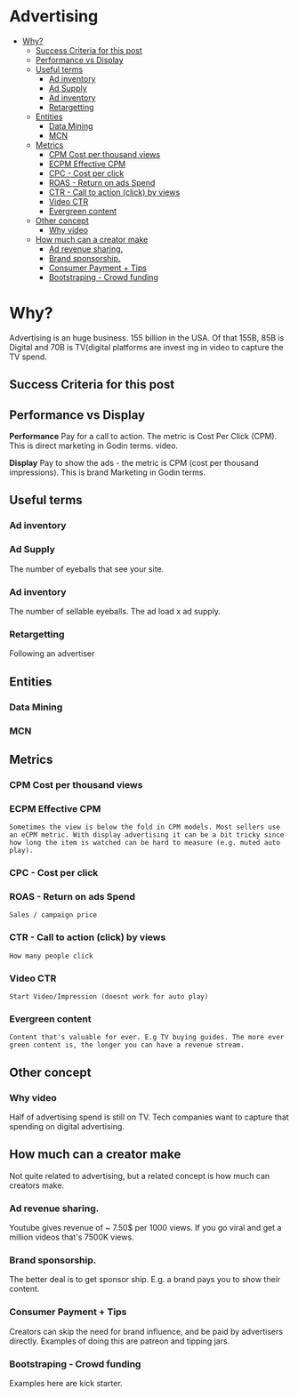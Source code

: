 # Advertising

<!-- vim-markdown-toc GFM -->

* [Why?](#why)
    * [Success Criteria for this post](#success-criteria-for-this-post)
    * [Performance vs Display](#performance-vs-display)
    * [Useful terms](#useful-terms)
        * [Ad inventory](#ad-inventory)
        * [Ad Supply](#ad-supply)
        * [Ad inventory](#ad-inventory-1)
        * [Retargetting](#retargetting)
    * [Entities](#entities)
        * [Data Mining](#data-mining)
        * [MCN](#mcn)
    * [Metrics](#metrics)
        * [CPM Cost per thousand views](#cpm-cost-per-thousand-views)
        * [ECPM Effective CPM](#ecpm-effective-cpm)
        * [CPC - Cost per click](#cpc---cost-per-click)
        * [ROAS  - Return on ads Spend](#roas----return-on-ads-spend)
        * [CTR - Call to action (click) by views](#ctr---call-to-action-click-by-views)
        * [Video CTR](#video-ctr)
        * [Evergreen content](#evergreen-content)
    * [Other concept](#other-concept)
        * [Why video](#why-video)
    * [How much can a creator make](#how-much-can-a-creator-make)
        * [Ad revenue sharing.](#ad-revenue-sharing)
        * [Brand sponsorship.](#brand-sponsorship)
        * [Consumer Payment + Tips](#consumer-payment--tips)
        * [Bootstraping - Crowd funding](#bootstraping---crowd-funding)

<!-- vim-markdown-toc -->

# Why?

Advertising is an huge business. 155 billion in the USA. Of that 155B, 85B is Digital and 70B is TV(digital platforms are invest ing in video to capture the TV spend.

## Success Criteria for this post

## Performance vs Display

**Performance** Pay for a call to action. The metric is Cost Per Click (CPM). This is direct marketing in Godin terms. video.

**Display** Pay to show the ads - the metric is CPM (cost per thousand impressions). This is brand Marketing in Godin terms.

## Useful terms

### Ad inventory

### Ad Supply
The number of eyeballs that see your site.

### Ad inventory
The number of sellable eyeballs. The ad load x ad supply.


### Retargetting

Following an advertiser


## Entities

### Data Mining

### MCN


## Metrics

### CPM Cost per thousand views
### ECPM Effective CPM
    Sometimes the view is below the fold in CPM models. Most sellers use an eCPM metric. With display advertising it can be a bit tricky since how long the item is watched can be hard to measure (e.g. muted auto play).

### CPC - Cost per click
### ROAS  - Return on ads Spend
    Sales / campaign price

### CTR - Call to action (click) by views
    How many people click

### Video CTR
    Start Video/Impression (doesnt work for auto play)

### Evergreen content

    Content that's valuable for ever. E.g TV buying guides. The more ever green content is, the longer you can have a revenue stream.



## Other concept

### Why video

Half of advertising spend is still on TV. Tech companies want to capture that spending on digital advertising.

## How much can a creator make

Not quite related to advertising, but a related concept is how much can creators make.

### Ad revenue sharing.

Youtube gives revenue of ~ 7.50$ per 1000 views. If you go viral and get a million videos that's 7500K views.

### Brand sponsorship.

The better deal is to get sponsor ship. E.g. a brand pays you to show their content.

### Consumer Payment + Tips

Creators can skip the need for brand influence, and be paid by advertisers directly. Examples of doing this are patreon and tipping jars.

### Bootstraping - Crowd funding

Examples here are kick starter.

